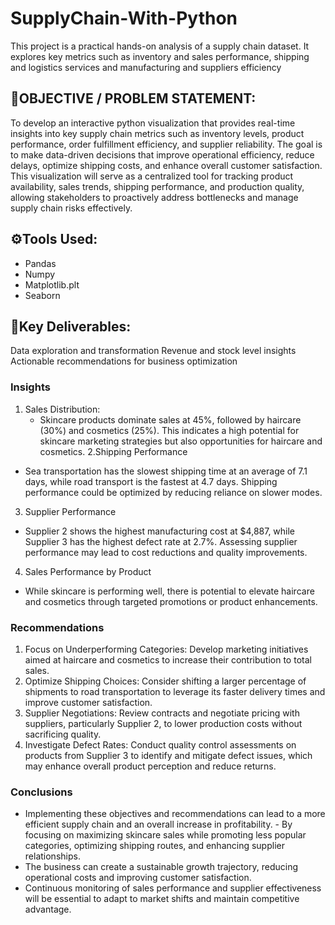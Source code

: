 # SupplyChain-With-Python
This project is a practical hands-on analysis of a supply chain dataset. It explores key metrics such as inventory and sales performance, shipping and logistics services and manufacturing and suppliers efficiency

## 📜OBJECTIVE / PROBLEM STATEMENT:
To develop an interactive python visualization that provides real-time insights into key supply chain metrics such as inventory levels, product performance, order fulfillment efficiency, and supplier reliability. The goal is  to make data-driven decisions that improve operational efficiency, reduce delays, optimize shipping costs, and enhance overall customer satisfaction. This visualization will serve as a centralized tool for tracking product availability, sales trends, shipping performance, and production quality, allowing stakeholders to proactively address bottlenecks and manage supply chain risks effectively.

## ⚙️Tools Used:
- Pandas
- Numpy
- Matplotlib.plt 
- Seaborn

## 📌Key Deliverables:
Data exploration and transformation
Revenue and stock level insights
Actionable recommendations for business optimization

### Insights
1. Sales Distribution:
   * Skincare products dominate sales at 45%, followed by haircare (30%) and cosmetics (25%). This indicates a high potential for skincare marketing strategies but also opportunities for haircare and cosmetics.
2.Shipping Performance
  *  Sea transportation has the slowest shipping time at an average of 7.1 days, while road transport is the fastest at 4.7 days. Shipping performance could be optimized by reducing reliance on slower modes.
3. Supplier Performance
  * Supplier 2 shows the highest manufacturing cost at $4,887, while Supplier 3 has the highest defect rate at 2.7%. Assessing supplier performance may lead to cost reductions and quality improvements.
4. Sales Performance by Product
 *  While skincare is performing well, there is potential to elevate haircare and cosmetics through targeted promotions or product enhancements.

### Recommendations
1. Focus on Underperforming Categories: Develop marketing initiatives aimed at haircare and cosmetics to increase their contribution to total sales.
2. Optimize Shipping Choices: Consider shifting a larger percentage of shipments to road transportation to leverage its faster delivery times and improve customer satisfaction.
3. Supplier Negotiations: Review contracts and negotiate pricing with suppliers, particularly Supplier 2, to lower production costs without sacrificing quality.
4. Investigate Defect Rates: Conduct quality control assessments on products from Supplier 3 to identify and mitigate defect issues, which may enhance overall product perception and reduce returns.

### Conclusions
- Implementing these objectives and recommendations can lead to a more efficient supply chain and an overall increase in profitability. - By focusing on maximizing skincare sales while promoting less popular categories, optimizing shipping routes, and enhancing supplier relationships.
-  The business can create a sustainable growth trajectory, reducing operational costs and improving customer satisfaction.
- Continuous monitoring of sales performance and supplier effectiveness will be essential to adapt to market shifts and maintain competitive advantage.

